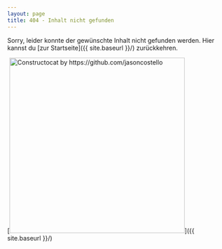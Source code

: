 ```yaml
---
layout: page
title: 404 - Inhalt nicht gefunden
---
```


Sorry, leider konnte der gewünschte Inhalt nicht gefunden werden.
Hier kannst du [zur Startseite]({{ site.baseurl }}/) zurückkehren.

[<img src="{{ site.baseurl }}/images/404.jpg" alt="Constructocat by https://github.com/jasoncostello" style="width: 400px;"/>]({{ site.baseurl }}/)